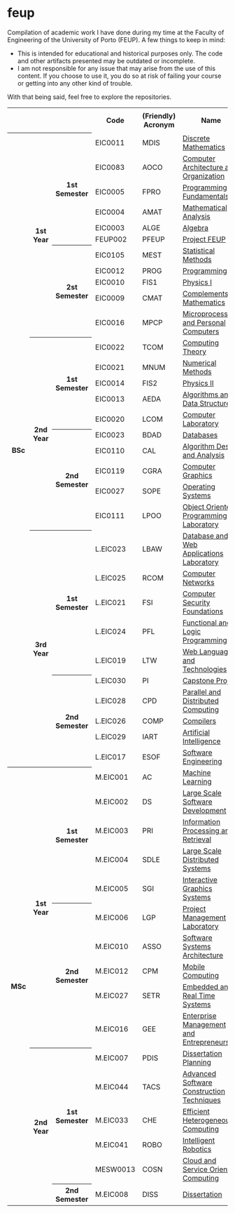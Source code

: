 # feup

Compilation of academic work I have done during my time at the Faculty of Engineering of the University of Porto (FEUP). A few things to keep in mind:

- This is intended for educational and historical purposes only. The code and other artifacts presented may be outdated or incomplete.
- I am not responsible for any issue that may arise from the use of this content. If you choose to use it, you do so at risk of failing your course or getting into any other kind of trouble.

With that being said, feel free to explore the repositories.

<table>
    <tr>
        <td rowspan="2" colspan="3"></td>
        <th rowspan="2">Code</th>
        <th rowspan="2">(Friendly) Acronym</th>
        <th rowspan="2">Name</th>
        <th style="text-align:center;" colspan="3">Resources</th>
    </tr>
    <tr>
        <th>Projects</th>
        <th>Labs</th>
        <th>Notes</th>
    </tr>
    <tr>
        <th rowspan="31">BSc</th>
        <th rowspan="11">1st Year</th>
        <th rowspan="6">1st Semester</th>
        <td>EIC0011</td>
        <td>MDIS</td>
        <td><a href="https://sigarra.up.pt/feup/en/ucurr_geral.ficha_uc_view?pv_ocorrencia_id=436426">Discrete Mathematics</a></td>
        <td></td>
        <td></td>
        <td></td>
    </tr>
    <tr>
        <td>EIC0083</td>
        <td>AOCO</td>
        <td><a href="https://sigarra.up.pt/feup/en/ucurr_geral.ficha_uc_view?pv_ocorrencia_id=436427">Computer Architecture and Organization</a></td>
        <td></td>
        <td></td>
        <td></td>
    </tr>
    <tr>
        <td>EIC0005</td>
        <td>FPRO</td>
        <td><a href="https://sigarra.up.pt/feup/en/ucurr_geral.ficha_uc_view?pv_ocorrencia_id=436425">Programming Fundamentals</a></td>
        <td></td>
        <td></td>
        <td></td>
    </tr>
    <tr>
        <td>EIC0004</td>
        <td>AMAT</td>
        <td><a href="https://sigarra.up.pt/feup/en/ucurr_geral.ficha_uc_view?pv_ocorrencia_id=436424">Mathematical Analysis</a></td>
        <td></td>
        <td></td>
        <td></td>
    </tr>
    <tr>
        <td>EIC0003</td>
        <td>ALGE</td>
        <td><a href="https://sigarra.up.pt/feup/en/ucurr_geral.ficha_uc_view?pv_ocorrencia_id=436423">Algebra</a></td>
        <td></td>
        <td></td>
        <td></td>
    </tr>
    <tr>
        <td>FEUP002</td>
        <td>PFEUP</td>
        <td><a href="https://sigarra.up.pt/feup/en/ucurr_geral.ficha_uc_view?pv_ocorrencia_id=438941">Project FEUP</a></td>
        <td></td>
        <td></td>
        <td></td>
    </tr>
    <tr>
        <th rowspan="5">2st Semester</th>
        <td>EIC0105</td>
        <td>MEST</td>
        <td><a href="https://sigarra.up.pt/feup/en/ucurr_geral.ficha_uc_view?pv_ocorrencia_id=436432">Statistical Methods</a></td>
        <td></td>
        <td></td>
        <td></td>
    </tr>
    <tr>
        <td>EIC0012</td>
        <td>PROG</td>
        <td><a href="https://sigarra.up.pt/feup/en/ucurr_geral.ficha_uc_view?pv_ocorrencia_id=436430">Programming</a></td>
        <td><a href="https://github.com/bdmendes/feup-prog-oware">✅</a><a href="https://github.com/Sirze01/feup-prog-scrabble-junior">✅</a></td>
        <td></td>
        <td><a href="https://github.com/bdmendes/feup-prog-exam-cheat-sheet">✅</a></td>
    </tr>
    <tr>
        <td>EIC0010</td>
        <td>FIS1</td>
        <td><a href="https://sigarra.up.pt/feup/en/ucurr_geral.ficha_uc_view?pv_ocorrencia_id=436429">Physics I</a></td>
        <td></td>
        <td></td>
        <td></td>
    </tr>
    <tr>
        <td>EIC0009</td>
        <td>CMAT</td>
        <td><a href="https://sigarra.up.pt/feup/en/ucurr_geral.ficha_uc_view?pv_ocorrencia_id=436428">Complements of Mathematics</a></td>
        <td></td>
        <td></td>
        <td></td>
    </tr>
    <tr>
        <td>EIC0016</td>
        <td>MPCP</td>
        <td><a href="https://sigarra.up.pt/feup/en/ucurr_geral.ficha_uc_view?pv_ocorrencia_id=436431">Microprocessors and Personal Computers</a></td>
        <td></td>
        <td></td>
        <td></td>
    </tr>
    <tr>
        <th rowspan="10">2nd Year</th>
        <th rowspan="5">1st Semester</th>
        <td>EIC0022</td>
        <td>TCOM</td>
        <td><a href="https://sigarra.up.pt/feup/en/ucurr_geral.ficha_uc_view?pv_ocorrencia_id=459475">Computing Theory</a></td>
        <td></td>
        <td></td>
        <td></td>
    </tr>
    <tr>
        <td>EIC0021</td>
        <td>MNUM</td>
        <td><a href="https://sigarra.up.pt/feup/en/ucurr_geral.ficha_uc_view?pv_ocorrencia_id=459474">Numerical Methods</a></td>
        <td></td>
        <td></td>
        <td></td>
    </tr>
    <tr>
        <td>EIC0014</td>
        <td>FIS2</td>
        <td><a href="https://sigarra.up.pt/feup/en/ucurr_geral.ficha_uc_view?pv_ocorrencia_id=459472">Physics II</a></td>
        <td></td>
        <td></td>
        <td></td>
    </tr>
    <tr>
        <td>EIC0013</td>
        <td>AEDA</td>
        <td><a href="https://sigarra.up.pt/feup/en/ucurr_geral.ficha_uc_view?pv_ocorrencia_id=459471">Algorithms and Data Structures</a></td>
        <td><a href="https://github.com/bdmendes/feup-aeda-bakery">✅</a></td>
        <td></td>
        <td></td>
    </tr>
    <tr>
        <td>EIC0020</td>
        <td>LCOM</td>
        <td><a href="https://sigarra.up.pt/feup/en/ucurr_geral.ficha_uc_view?pv_ocorrencia_id=459473">Computer Laboratory</a></td>
        <td><a href="https://github.com/bdmendes/feup-lcom">✅</a></td>
        <td></td>
        <td></td>
    </tr>
    <tr>
        <th rowspan="5">2nd Semester</th>
        <td>EIC0023</td>
        <td>BDAD</td>
        <td><a href="https://sigarra.up.pt/feup/en/ucurr_geral.ficha_uc_view?pv_ocorrencia_id=459477">Databases</a></td>
        <td></td>
        <td></td>
        <td></td>
    </tr>
    <tr>
        <td>EIC0110</td>
        <td>CAL</td>
        <td><a href="https://sigarra.up.pt/feup/en/ucurr_geral.ficha_uc_view?pv_ocorrencia_id=459479">Algorithm Design and Analysis</a></td>
        <td><a href="https://github.com/bdmendes/feup-cal-parking">✅</a></td>
        <td><a href="https://github.com/bdmendes/feup-cal">✅</a></td>
        <td></td>
    </tr>
    <tr>
        <td>EIC0119</td>
        <td>CGRA</td>
        <td><a href="https://sigarra.up.pt/feup/en/ucurr_geral.ficha_uc_view?pv_ocorrencia_id=459476">Computer Graphics</a></td>
        <td></td>
        <td></td>
        <td></td>
    </tr>
    <tr>
        <td>EIC0027</td>
        <td>SOPE</td>
        <td><a href="https://sigarra.up.pt/feup/en/ucurr_geral.ficha_uc_view?pv_ocorrencia_id=459478">Operating Systems</a></td>
        <td><a href="https://github.com/bdmendes/feup-sope-xmod">✅</a><a href="https://github.com/bdmendes/feup-sope-server-client">✅</a></td>
        <td></td>
        <td></td>
    </tr>
    <tr>
        <td>EIC0111</td>
        <td>LPOO</td>
        <td><a href="https://sigarra.up.pt/feup/en/ucurr_geral.ficha_uc_view?pv_ocorrencia_id=459480">Object Oriented Programming Laboratory</a></td>
        <td><a href="https://github.com/fernandorego/feup-lpoo-pacman">✅</a></td>
        <td></td>
        <td></td>
    </tr>
    <tr>
        <th rowspan="10">3rd Year</th>
        <th rowspan="5">1st Semester</th>
        <td>L.EIC023</td>
        <td>LBAW</td>
        <td><a href="https://sigarra.up.pt/feup/en/ucurr_geral.ficha_uc_view?pv_ocorrencia_id=484433">Database and Web Applications Laboratory</a></td>
        <td><a href="https://github.com/bdmendes/feup-lbaw-bright-events">✅</a></td>
        <td></td>
        <td></td>
    </tr>
    <tr>
        <td>L.EIC025</td>
        <td>RCOM</td>
        <td><a href="https://sigarra.up.pt/feup/en/ucurr_geral.ficha_uc_view?pv_ocorrencia_id=484435">Computer Networks</a></td>
        <td><a href="https://github.com/Sirze01/feup-rc-data-link">✅</a><a href="https://github.com/bdmendes/feup-rc-ftp">✅</a></td>
        <td></td>
        <td></td>
    </tr>
    <tr>
        <td>L.EIC021</td>
        <td>FSI</td>
        <td><a href="https://sigarra.up.pt/feup/en/ucurr_geral.ficha_uc_view?pv_ocorrencia_id=484431">Computer Security Foundations</a></td>
        <td></td>
        <td></td>
        <td></td>
    </tr>
    <tr>
        <td>L.EIC024</td>
        <td>PFL</td>
        <td><a href="https://sigarra.up.pt/feup/en/ucurr_geral.ficha_uc_view?pv_ocorrencia_id=484434">Functional and Logic Programming</a></td>
        <td><a href="https://github.com/bdmendes/feup-pfl-jeson-mor">✅</a></td>
        <td></td>
        <td></td>
    </tr>
    <tr>
        <td>L.EIC019</td>
        <td>LTW</td>
        <td><a href="https://sigarra.up.pt/feup/en/ucurr_geral.ficha_uc_view?pv_ocorrencia_id=484427">Web Languages and Technologies</a></td>
        <td><a href="https://github.com/bdmendes/feup-ltw-mancala">✅</a></td>
        <td></td>
        <td></td>
    </tr>
    <tr>
        <th rowspan="5">2nd Semester</th>
        <td>L.EIC030</td>
        <td>PI</td>
        <td><a href="https://sigarra.up.pt/feup/en/ucurr_geral.ficha_uc_view?pv_ocorrencia_id=484443">Capstone Project</a></td>
        <td></td>
        <td></td>
        <td></td>
    </tr>
    <tr>
        <td>L.EIC028</td>
        <td>CPD</td>
        <td><a href="https://sigarra.up.pt/feup/en/ucurr_geral.ficha_uc_view?pv_ocorrencia_id=484381">Parallel and Distributed Computing</a></td>
        <td><a href="https://github.com/bdmendes/feup-cpd-distributed-key-value-store">✅</a></td>
        <td></td>
        <td></td>
    </tr>
    <tr>
        <td>L.EIC026</td>
        <td>COMP</td>
        <td><a href="https://sigarra.up.pt/feup/en/ucurr_geral.ficha_uc_view?pv_ocorrencia_id=484379">Compilers</a></td>
        <td><a href="https://github.com/fernandorego/feup-comp">✅</a></td>
        <td></td>
        <td><a href="https://github.com/bdmendes/feup-comp-cheat-sheet">✅</a></td>
    </tr>
    <tr>
        <td>L.EIC029</td>
        <td>IART</td>
        <td><a href="https://sigarra.up.pt/feup/en/ucurr_geral.ficha_uc_view?pv_ocorrencia_id=484442">Artificial Intelligence</a></td>
        <td><a href="https://github.com/fernandorego/feup-iart-traffic-signaling">✅</a><a href="https://github.com/dtpreda/feup-iart-emotion-detector">✅</a></td>
        <td></td>
        <td></td>
    </tr>
    <tr>
        <td>L.EIC017</td>
        <td>ESOF</td>
        <td><a href="https://sigarra.up.pt/feup/en/ucurr_geral.ficha_uc_view?pv_ocorrencia_id=484425">Software Engineering</a></td>
        <td></td>
        <td></td>
        <td></td>
    </tr>
    <tr>
        <th rowspan="20">MSc</th>
        <th rowspan="10">1st Year</th>
        <th rowspan="5">1st Semester</th>
        <td>M.EIC001</td>
        <td>AC</td>
        <td><a href="https://sigarra.up.pt/feup/en/ucurr_geral.ficha_uc_view?pv_ocorrencia_id=501931">Machine Learning</a></td>
        <td></td>
        <td></td>
        <td></td>
    </tr>
    <tr>
        <td>M.EIC002</td>
        <td>DS</td>
        <td><a href="https://sigarra.up.pt/feup/en/ucurr_geral.ficha_uc_view?pv_ocorrencia_id=501932">Large Scale Software Development</a></td>
        <td></td>
        <td></td>
        <td></td>
    </tr>
    <tr>
        <td>M.EIC003</td>
        <td>PRI</td>
        <td><a href="https://sigarra.up.pt/feup/en/ucurr_geral.ficha_uc_view?pv_ocorrencia_id=501933">Information Processing and Retrieval</a></td>
        <td><a href="https://github.com/bdmendes/feup-pri-game-search">✅</a></td>
        <td></td>
        <td></td>
    </tr>
    <tr>
        <td>M.EIC004</td>
        <td>SDLE</td>
        <td><a href="https://sigarra.up.pt/feup/en/ucurr_geral.ficha_uc_view?pv_ocorrencia_id=501934">Large Scale Distributed Systems</a></td>
        <td><a href="https://github.com/dtpreda/feup-sdle-pubsub">✅</a></td>
        <td></td>
        <td></td>
    </tr>
    <tr>
        <td>M.EIC005</td>
        <td>SGI</td>
        <td><a href="https://sigarra.up.pt/feup/en/ucurr_geral.ficha_uc_view?pv_ocorrencia_id=501935">Interactive Graphics Systems</a></td>
        <td><a href="https://github.com/bdmendes/feup-sgi-checkers">✅</a></td>
        <td></td>
        <td></td>
    </tr>
    <tr>
        <th rowspan="5">2nd Semester</th>
        <td>M.EIC006</td>
        <td>LGP</td>
        <td><a href="https://sigarra.up.pt/feup/en/ucurr_geral.ficha_uc_view?pv_ocorrencia_id=501936">Project Management Laboratory</a></td>
        <td></td>
        <td></td>
        <td></td>
    </tr>
    <tr>
        <td>M.EIC010</td>
        <td>ASSO</td>
        <td><a href="https://sigarra.up.pt/feup/en/ucurr_geral.ficha_uc_view?pv_ocorrencia_id=501938">Software Systems Architecture</a></td>
        <td></td>
        <td></td>
        <td></td>
    </tr>
    <tr>
        <td>M.EIC012</td>
        <td>CPM</td>
        <td><a href="https://sigarra.up.pt/feup/en/ucurr_geral.ficha_uc_view?pv_ocorrencia_id=501940">Mobile Computing</a></td>
        <td><a href="https://github.com/bdmendes/feup-cpm-touristic-wallet">✅</a></td>
        <td><a href="https://github.com/bdmendes/feup-cpm">✅</a></td>
        <td></td>
    </tr>
    <tr>
        <td>M.EIC027</td>
        <td>SETR</td>
        <td><a href="https://sigarra.up.pt/feup/en/ucurr_geral.ficha_uc_view?pv_ocorrencia_id=501954">Embedded and Real Time Systems</a></td>
        <td></td>
        <td></td>
        <td></td>
    </tr>
    <tr>
        <td>M.EIC016</td>
        <td>GEE</td>
        <td><a href="https://sigarra.up.pt/feup/en/ucurr_geral.ficha_uc_view?pv_ocorrencia_id=501944">Enterprise Management and Entrepreneurship</a></td>
        <td></td>
        <td></td>
        <td></td>
    </tr>
    <tr>
        <th rowspan="6">2nd Year</th>
        <th rowspan="5">1st Semester</th>
        <td>M.EIC007</td>
        <td>PDIS</td>
        <td><a href="https://sigarra.up.pt/feup/en/ucurr_geral.ficha_uc_view?pv_ocorrencia_id=518832">Dissertation Planning</a></td>
        <td></td>
        <td></td>
        <td></td>
    </tr>
    <tr>
        <td>M.EIC044</td>
        <td>TACS</td>
        <td><a href="https://sigarra.up.pt/feup/en/ucurr_geral.ficha_uc_view?pv_ocorrencia_id=518844">Advanced Software Construction Techniques</a></td>
        <td></td>
        <td></td>
        <td></td>
    </tr>
    <tr>
        <td>M.EIC033</td>
        <td>CHE</td>
        <td><a href="https://sigarra.up.pt/feup/en/ucurr_geral.ficha_uc_view?pv_ocorrencia_id=518835">Efficient Heterogeneous Computing</a></td>
        <td></td>
        <td></td>
        <td></td>
    </tr>
    <tr>
        <td>M.EIC041</td>
        <td>ROBO</td>
        <td><a href="https://sigarra.up.pt/feup/en/ucurr_geral.ficha_uc_view?pv_ocorrencia_id=518841">Intelligent Robotics</a></td>
        <td></td>
        <td></td>
        <td></td>
    </tr>
    <tr>
        <td>MESW0013</td>
        <td>COSN</td>
        <td><a href="https://sigarra.up.pt/feup/en/ucurr_geral.ficha_uc_view?pv_ocorrencia_id=518498">Cloud and Service Oriented Computing</a></td>
        <td></td>
        <td></td>
        <td></td>
    </tr>
    <tr>
        <th rowspan="5">2nd Semester</th>
        <td>M.EIC008</td>
        <td>DISS</td>
        <td><a href="https://sigarra.up.pt/feup/en/ucurr_geral.ficha_uc_view?pv_ocorrencia_id=518848">Dissertation</a></td>
        <td></td>
        <td></td>
        <td></td>
    </tr>
</table>
